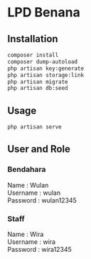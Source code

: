 # LPD Benana    

## Installation

```bash
composer install
composer dump-autoload
php artisan key:generate
php artisan storage:link
php artisan migrate
php artisan db:seed
```
## Usage
```bash
php artisan serve
```

## User and Role
### Bendahara
Name : Wulan \
Username : wulan \
Password : wulan12345 

### Staff
Name : Wira \
Username : wira \
Password : wira12345 

